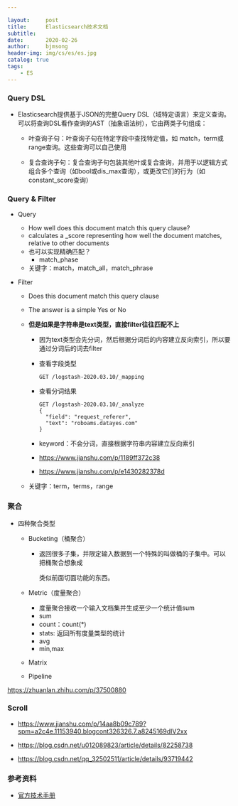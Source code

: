 ```yaml
---

layout:     post
title:      Elasticsearch技术文档
subtitle:   
date:       2020-02-26
author:     bjmsong
header-img: img/cs/es/es.jpg
catalog: true
tags:
    - ES
---
```




### Query DSL

- Elasticsearch提供基于JSON的完整Query DSL（域特定语言）来定义查询。可以将查询DSL看作查询的AST（抽象语法树），它由两类子句组成：

  - 叶查询子句：叶查询子句在特定字段中查找特定值，如 match，term或 range查询。这些查询可以自己使用

  - 复合查询子句：复合查询子句包装其他叶或复合查询，并用于以逻辑方式组合多个查询（如bool或dis_max查询），或更改它们的行为（如constant_score查询）

    

### Query & Filter

- Query 

  -  How well does this document match this query clause?
  -  calculates a _score representing how well the document matches, relative to other documents
  - 也可以实现精确匹配？
    - match_phase
  - 关键字：match，match_all，match_phrase

- Filter 

  - Does this document match this query clause

  - The answer is a simple Yes or No

  - **但是如果是字符串是text类型，直接filter往往匹配不上**

    - 因为text类型会先分词，然后根据分词后的内容建立反向索引，所以要通过分词后的词去filter

    - 查看字段类型

      ```
      GET /logstash-2020.03.10/_mapping
      ```

    - 查看分词结果

      ```
      GET /logstash-2020.03.10/_analyze
      {
        "field": "request_referer",
        "text": "roboams.datayes.com"
      }
      ```

    - keyword：不会分词，直接根据字符串内容建立反向索引

    - https://www.jianshu.com/p/1189ff372c38

    - https://www.jianshu.com/p/e1430282378d
  
  - 关键字：term，terms，range



### 聚合

- 四种聚合类型

  - Bucketing（桶聚合）

    - 返回很多子集，并限定输入数据到一个特殊的叫做桶的子集中。可以把桶聚合想象成

      类似前面切面功能的东西。

  - Metric（度量聚合）

    - 度量聚合接收一个输入文档集并生成至少一个统计值sum
    - sum
    - count：count(*)
    - stats:  返回所有度量类型的统计
    - avg
    - min,max

  - Matrix

  - Pipeline



https://zhuanlan.zhihu.com/p/37500880



### Scroll

- https://www.jianshu.com/p/14aa8b09c789?spm=a2c4e.11153940.blogcont326326.7.a8245169dIV2xx

- https://blog.csdn.net/u012089823/article/details/82258738

- https://blog.csdn.net/qq_32502511/article/details/93719442



### 参考资料

- [官方技术手册](https://www.elastic.co/guide/en/elasticsearch/reference/current/index.html)

  

  

  



